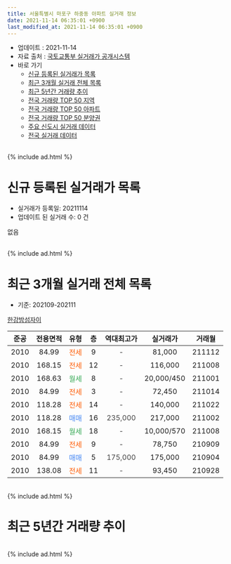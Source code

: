 ```yaml
---
title: 서울특별시 마포구 하중동 아파트 실거래 정보
date: 2021-11-14 06:35:01 +0900
last_modified_at: 2021-11-14 06:35:01 +0900
---
```


* 업데이트 : 2021-11-14
* 자료 출처 : [국토교통부 실거래가 공개시스템](http://rt.molit.go.kr)
* 바로 가기
    * [신규 등록된 실거래가 목록](#신규-등록된-실거래가-목록)
    * [최근 3개월 실거래 전체 목록](#최근-3개월-실거래-전체-목록)
    * [최근 5년간 거래량 추이](#최근-5년간-거래량-추이)
    * [전국 거래량 TOP 50 지역](https://inasie.github.io/apt-trade-info/최근-3개월-전국에서-가장-거래가-많이-발생한-지역)
    * [전국 거래량 TOP 50 아파트](https://inasie.github.io/apt-trade-info/최근-3개월-전국에서-가장-거래가-많이-발생한-아파트)
    * [전국 거래량 TOP 50 분양권](https://inasie.github.io/apt-trade-info/최근-3개월-전국에서-가장-거래가-많이-발생한-분양권)
    * [주요 신도시 실거래 데이터](https://inasie.github.io/apt-trade-info/주요-신도시)
    * [전국 실거래 데이터](https://inasie.github.io/apt-trade-info/전국)
<br>
{% include ad.html %}
<br>

# 신규 등록된 실거래가 목록
* 실거래가 등록일: 20211114
* 업데이트 된 실거래 수: 0 건

없음

<br>
{% include ad.html %}
<br>

# 최근 3개월 실거래 전체 목록
* 기준: 202109-202111


[한강밤섬자이](https://search.naver.com/search.naver?query=%EC%84%9C%EC%9A%B8%ED%8A%B9%EB%B3%84%EC%8B%9C+%EB%A7%88%ED%8F%AC%EA%B5%AC+%ED%95%98%EC%A4%91%EB%8F%99+%ED%95%9C%EA%B0%95%EB%B0%A4%EC%84%AC%EC%9E%90%EC%9D%B4)

|준공|전용면적|유형|층|역대최고가|실거래가|거래월|
|:---:|:---:|:---:|:---:|:---:|:---:|:---:|
|2010|84.99|<span style="color:#ff5a00">전세</span>|9|<span style="color:#444444">-</span>|81,000|211112|
|2010|168.15|<span style="color:#ff5a00">전세</span>|12|<span style="color:#444444">-</span>|116,000|211008|
|2010|168.63|<span style="color:#34a853">월세</span>|8|<span style="color:#444444">-</span>|20,000/450|211001|
|2010|84.99|<span style="color:#ff5a00">전세</span>|3|<span style="color:#444444">-</span>|72,450|211014|
|2010|118.28|<span style="color:#ff5a00">전세</span>|14|<span style="color:#444444">-</span>|140,000|211022|
|2010|118.28|<span style="color:#4285f3">매매</span>|16|<span style="color:#444444">235,000</span>|217,000|211002|
|2010|168.15|<span style="color:#34a853">월세</span>|18|<span style="color:#444444">-</span>|10,000/570|211008|
|2010|84.99|<span style="color:#ff5a00">전세</span>|9|<span style="color:#444444">-</span>|78,750|210909|
|2010|84.99|<span style="color:#4285f3">매매</span>|5|<span style="color:#444444">175,000</span>|175,000|210904|
|2010|138.08|<span style="color:#ff5a00">전세</span>|11|<span style="color:#444444">-</span>|93,450|210928|


<br>
{% include ad.html %}
<br>

# 최근 5년간 거래량 추이


<div style="width:100%;">
    <canvas id="deal_progress" height="200"></canvas>
</div>

<script>
new Chart(document.getElementById("deal_progress"), {
    type: 'line',
    data: {
        labels: ['201611','201612','201701','201702','201703','201704','201705','201706','201707','201708','201709','201710','201711','201712','201801','201802','201803','201804','201805','201806','201807','201808','201809','201810','201811','201812','201901','201902','201903','201904','201905','201906','201907','201908','201909','201910','201911','201912','202001','202002','202003','202004','202005','202006','202007','202008','202009','202010','202011','202012','202101','202102','202103','202104','202105','202106','202107','202108','202109','202110','202111'],
        datasets: [{
            label: '매매',
            pointRadius: 1,
            data: [2, 0, 2, 0, 3, 2, 4, 4, 3, 3, 2, 1, 5, 3, 12, 7, 8, 2, 2, 2, 2, 16, 8, 2, 0, 0, 0, 0, 1, 0, 1, 3, 2, 4, 3, 5, 1, 2, 1, 0, 0, 0, 2, 1, 4, 3, 2, 4, 3, 2, 0, 1, 1, 2, 4, 0, 3, 0, 1, 1, 0],
            borderColor: "rgba(255, 201, 14, 1)",
            backgroundColor: "rgba(255, 201, 14, 0.5)",
            fill: false,
            lineTension: 0
        },{
            label: '전월세',
            pointRadius: 1,
            data: [4, 4, 5, 2, 5, 5, 5, 0, 4, 1, 5, 7, 0, 1, 6, 5, 5, 1, 3, 1, 5, 5, 4, 1, 5, 3, 4, 3, 2, 4, 4, 4, 4, 5, 4, 6, 4, 6, 4, 3, 0, 3, 5, 2, 2, 2, 5, 2, 1, 3, 3, 4, 3, 8, 9, 2, 2, 5, 2, 5, 1],
            borderColor: "rgba(0, 141, 185, 1)",
            backgroundColor: "rgba(0, 141, 185, 0.5)",
            fill: false,
            lineTension: 0
        }
        ]
    },
    options: {
        responsive: true,
        title: {
            display: false
        },
        tooltips: {
            mode: 'index',
            intersect: false
        },
        hover: {
            mode: 'nearest',
            intersect: true
        },
        scales: {
            xAxes: [{
                display: true,
                scaleLabel: {
                    display: true,
                    labelString: '년/월'
                }
            }],
            yAxes: [{
                display: true,
                ticks: {
                    suggestedMin: 0,
                },
                scaleLabel: {
                    display: true,
                    labelString: '실거래 수'
                }
            }]
        }
    }
});

</script>


<br>
{% include ad.html %}
<br>

